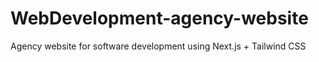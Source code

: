 # WebDevelopment-agency-website
Agency website for software development using Next.js + Tailwind CSS

